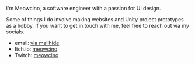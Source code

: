I'm Meowcino, a software engineer with a passion for UI design.

Some of things I do involve making websites and Unity project prototypes as a hobby. 
If you want to get in touch with me, feel free to reach out via my socials.  

- email: [via mailhide](https://mailhide.io/e/EtKeWrdN)
- Itch.io: [meowcino](https://meowcino.itch.io/)
- Twitch: [meowcino](https://www.twitch.tv/meowcino)
